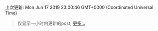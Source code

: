 
  
 上次更新: Mon Jun 17 2019 23:00:46 GMT+0000 (Coordinated Universal Time) 

 > 仅显示一小时内更新的post, [更多...](screenshots/)
  